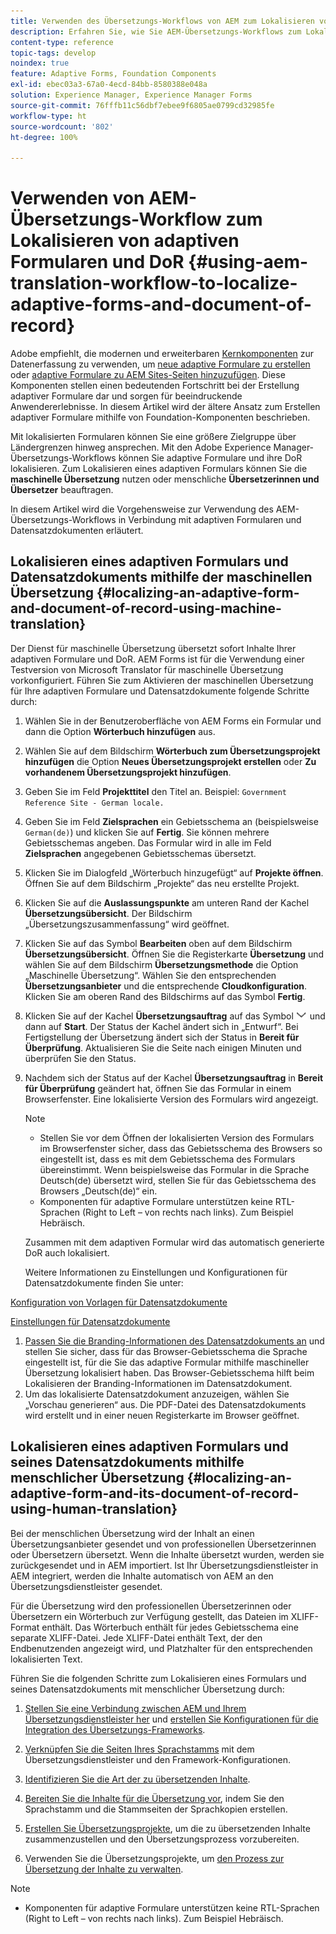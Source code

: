 ```yaml
---
title: Verwenden des Übersetzungs-Workflows von AEM zum Lokalisieren von adaptiven Formularen und Datensatzdokumenten
description: Erfahren Sie, wie Sie AEM-Übersetzungs-Workflows zum Lokalisieren von adaptiven Formularen und Datensatzdokumenten verwenden.
content-type: reference
topic-tags: develop
noindex: true
feature: Adaptive Forms, Foundation Components
exl-id: ebec03a3-67a0-4ecd-84bb-8580388e048a
solution: Experience Manager, Experience Manager Forms
source-git-commit: 76fffb11c56dbf7ebee9f6805ae0799cd32985fe
workflow-type: ht
source-wordcount: '802'
ht-degree: 100%

---
```


# Verwenden von AEM-Übersetzungs-Workflow zum Lokalisieren von adaptiven Formularen und DoR {#using-aem-translation-workflow-to-localize-adaptive-forms-and-document-of-record}

<span class="preview"> Adobe empfiehlt, die modernen und erweiterbaren [Kernkomponenten](https://experienceleague.adobe.com/docs/experience-manager-core-components/using/adaptive-forms/introduction.html?lang=de) zur Datenerfassung zu verwenden, um [neue adaptive Formulare zu erstellen](/help/forms/using/create-an-adaptive-form-core-components.md) oder [adaptive Formulare zu AEM Sites-Seiten hinzuzufügen](/help/forms/using/create-or-add-an-adaptive-form-to-aem-sites-page.md). Diese Komponenten stellen einen bedeutenden Fortschritt bei der Erstellung adaptiver Formulare dar und sorgen für beeindruckende Anwendererlebnisse. In diesem Artikel wird der ältere Ansatz zum Erstellen adaptiver Formulare mithilfe von Foundation-Komponenten beschrieben. </span>

Mit lokalisierten Formularen können Sie eine größere Zielgruppe über Ländergrenzen hinweg ansprechen. Mit den Adobe Experience Manager-Übersetzungs-Workflows können Sie adaptive Formulare und ihre DoR lokalisieren. Zum Lokalisieren eines adaptiven Formulars können Sie die **maschinelle Übersetzung** nutzen oder menschliche **Übersetzerinnen und Übersetzer** beauftragen.

In diesem Artikel wird die Vorgehensweise zur Verwendung des AEM-Übersetzungs-Workflows in Verbindung mit adaptiven Formularen und Datensatzdokumenten erläutert.

## Lokalisieren eines adaptiven Formulars und Datensatzdokuments mithilfe der maschinellen Übersetzung {#localizing-an-adaptive-form-and-document-of-record-using-machine-translation}

Der Dienst für maschinelle Übersetzung übersetzt sofort Inhalte Ihrer adaptiven Formulare und DoR. AEM Forms ist für die Verwendung einer Testversion von Microsoft Translator für maschinelle Übersetzung vorkonfiguriert. Führen Sie zum Aktivieren der maschinellen Übersetzung für Ihre adaptiven Formulare und Datensatzdokumente folgende Schritte durch:

1. Wählen Sie in der Benutzeroberfläche von AEM Forms ein Formular und dann die Option **Wörterbuch hinzufügen** aus.
1. Wählen Sie auf dem Bildschirm **Wörterbuch zum Übersetzungsprojekt hinzufügen** die Option **Neues Übersetzungsprojekt erstellen** oder **Zu vorhandenem Übersetzungsprojekt hinzufügen**.
1. Geben Sie im Feld **Projekttitel** den Titel an. Beispiel: `Government Reference Site - German locale.`
1. Geben Sie im Feld **Zielsprachen** ein Gebietsschema an (beispielsweise `German(de)`) und klicken Sie auf **Fertig**. Sie können mehrere Gebietsschemas angeben. Das Formular wird in alle im Feld **Zielsprachen** angegebenen Gebietsschemas übersetzt.
1. Klicken Sie im Dialogfeld „Wörterbuch hinzugefügt“ auf **Projekte öffnen**. Öffnen Sie auf dem Bildschirm „Projekte“ das neu erstellte Projekt.
1. Klicken Sie auf die **Auslassungspunkte** am unteren Rand der Kachel **Übersetzungsübersicht**. Der Bildschirm „Übersetzungszusammenfassung“ wird geöffnet.
1. Klicken Sie auf das Symbol **Bearbeiten** oben auf dem Bildschirm **Übersetzungsübersicht**. Öffnen Sie die Registerkarte **Übersetzung** und wählen Sie auf dem Bildschirm **Übersetzungsmethode** die Option „Maschinelle Übersetzung“. Wählen Sie den entsprechenden **Übersetzungsanbieter** und die entsprechende **Cloudkonfiguration**. Klicken Sie am oberen Rand des Bildschirms auf das Symbol **Fertig**.
1. Klicken Sie auf der Kachel **Übersetzungsauftrag** auf das Symbol ![aem62forms_downarrow](assets/aem62forms_downarrow.png) und dann auf **Start**. Der Status der Kachel ändert sich in „Entwurf“. Bei Fertigstellung der Übersetzung ändert sich der Status in **Bereit für Überprüfung**. Aktualisieren Sie die Seite nach einigen Minuten und überprüfen Sie den Status.
1. Nachdem sich der Status auf der Kachel **Übersetzungsauftrag** in **Bereit für Überprüfung** geändert hat, öffnen Sie das Formular in einem Browserfenster. Eine lokalisierte Version des Formulars wird angezeigt.

   >[!NOTE]
   >
   >* Stellen Sie vor dem Öffnen der lokalisierten Version des Formulars im Browserfenster sicher, dass das Gebietsschema des Browsers so eingestellt ist, dass es mit dem Gebietsschema des Formulars übereinstimmt. Wenn beispielsweise das Formular in die Sprache Deutsch(de) übersetzt wird, stellen Sie für das Gebietsschema des Browsers „Deutsch(de)“ ein.
   >* Komponenten für adaptive Formulare unterstützen keine RTL-Sprachen (Right to Left – von rechts nach links). Zum Beispiel Hebräisch.

   Zusammen mit dem adaptiven Formular wird das automatisch generierte DoR auch lokalisiert.

   Weitere Informationen zu Einstellungen und Konfigurationen für Datensatzdokumente finden Sie unter:

[Konfiguration von Vorlagen für Datensatzdokumente](/help/forms/using/generate-document-of-record-for-non-xfa-based-adaptive-forms.md#p-document-of-record-template-configuration-p)

[Einstellungen für Datensatzdokumente](/help/forms/using/generate-document-of-record-for-non-xfa-based-adaptive-forms.md#p-document-of-record-settings-p)

1. [Passen Sie die Branding-Informationen des Datensatzdokuments an](/help/forms/using/generate-document-of-record-for-non-xfa-based-adaptive-forms.md) und stellen Sie sicher, dass für das Browser-Gebietsschema die Sprache eingestellt ist, für die Sie das adaptive Formular mithilfe maschineller Übersetzung lokalisiert haben. Das Browser-Gebietsschema hilft beim Lokalisieren der Branding-Informationen im Datensatzdokument.
1. Um das lokalisierte Datensatzdokument anzuzeigen, wählen Sie „Vorschau generieren“ aus. Die PDF-Datei des Datensatzdokuments wird erstellt und in einer neuen Registerkarte im Browser geöffnet.

## Lokalisieren eines adaptiven Formulars und seines Datensatzdokuments mithilfe menschlicher Übersetzung {#localizing-an-adaptive-form-and-its-document-of-record-using-human-translation}

Bei der menschlichen Übersetzung wird der Inhalt an einen Übersetzungsanbieter gesendet und von professionellen Übersetzerinnen oder Übersetzern übersetzt. Wenn die Inhalte übersetzt wurden, werden sie zurückgesendet und in AEM importiert. Ist Ihr Übersetzungsdienstleister in AEM integriert, werden die Inhalte automatisch von AEM an den Übersetzungsdienstleister gesendet.

Für die Übersetzung wird den professionellen Übersetzerinnen oder Übersetzern ein Wörterbuch zur Verfügung gestellt, das Dateien im XLIFF-Format enthält. Das Wörterbuch enthält für jedes Gebietsschema eine separate XLIFF-Datei. Jede XLIFF-Datei enthält Text, der den Endbenutzenden angezeigt wird, und Platzhalter für den entsprechenden lokalisierten Text.

Führen Sie die folgenden Schritte zum Lokalisieren eines Formulars und seines Datensatzdokuments mit menschlicher Übersetzung durch:

1. [Stellen Sie eine Verbindung zwischen AEM und Ihrem Übersetzungsdienstleister her](/help/sites-administering/tc-tic.md) und [erstellen Sie Konfigurationen für die Integration des Übersetzungs-Frameworks](/help/sites-administering/tc-tic.md).

1. [Verknüpfen Sie die Seiten Ihres Sprachstamms](/help/sites-administering/tc-tic.md) mit dem Übersetzungsdienstleister und den Framework-Konfigurationen.

1. [Identifizieren Sie die Art der zu übersetzenden Inhalte](/help/sites-administering/tc-rules.md).

1. [Bereiten Sie die Inhalte für die Übersetzung vor](/help/sites-administering/tc-prep.md), indem Sie den Sprachstamm und die Stammseiten der Sprachkopien erstellen.

1. [Erstellen Sie Übersetzungsprojekte](/help/sites-administering/tc-manage.md), um die zu übersetzenden Inhalte zusammenzustellen und den Übersetzungsprozess vorzubereiten.

1. Verwenden Sie die Übersetzungsprojekte, um [den Prozess zur Übersetzung der Inhalte zu verwalten](/help/sites-administering/tc-manage.md).

>[!NOTE]
>
>* Komponenten für adaptive Formulare unterstützen keine RTL-Sprachen (Right to Left – von rechts nach links). Zum Beispiel Hebräisch.
>
